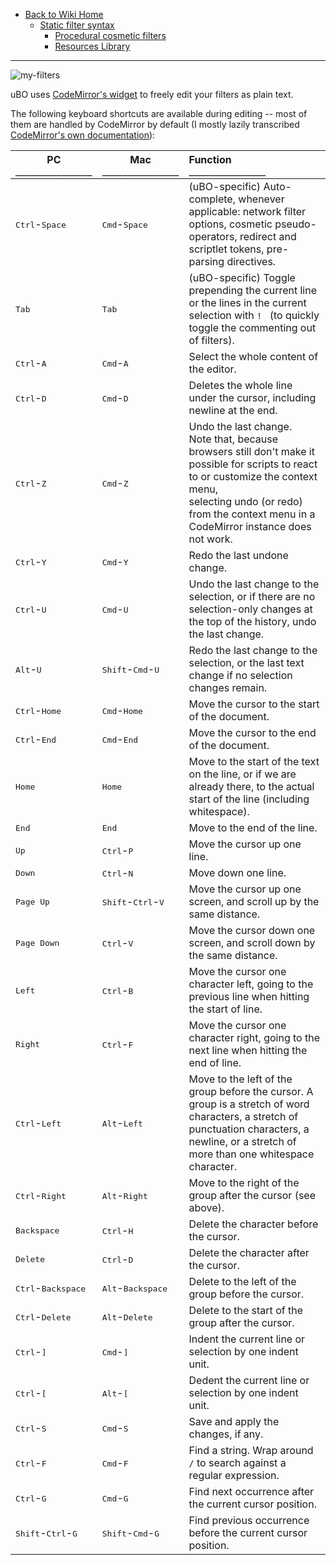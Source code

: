 - [Back to Wiki Home](./)
    - [Static filter syntax](./Static-filter-syntax)
        - [Procedural cosmetic filters](./Procedural-cosmetic-filters)
        - [Resources Library](./Resources-Library)

***

![my-filters](https://user-images.githubusercontent.com/585534/85202191-a0ddfb00-b2d2-11ea-8f93-a360c338ded7.png)

uBO uses [CodeMirror's widget](https://codemirror.net/index.html) to freely edit your filters as plain text.

The following keyboard shortcuts are available during editing -- most of them are handled by CodeMirror by default (I mostly lazily transcribed [CodeMirror's own documentation](https://codemirror.net/doc/manual.html#commands)):

|PC<br>`_______________`|Mac<br>`_______________`| Function<br>`_______________`|
|----|-----|:---------|
| <kbd>Ctrl</kbd>-<kbd>Space</kbd> | <kbd>Cmd</kbd>-<kbd>Space</kbd> | (uBO-specific) Auto-complete, whenever applicable: network filter options, cosmetic pseudo-operators, redirect and scriptlet tokens, pre-parsing directives.
| <kbd>Tab</kbd> | <kbd>Tab</kbd> | (uBO-specific) Toggle prepending the current line or the lines in the current selection with `! ` (to quickly toggle the commenting out of filters).
| <kbd>Ctrl</kbd>-<kbd>A</kbd> | <kbd>Cmd</kbd>-<kbd>A</kbd> | Select the whole content of the editor.
| <kbd>Ctrl</kbd>-<kbd>D</kbd> | <kbd>Cmd</kbd>-<kbd>D</kbd> | Deletes the whole line under the cursor, including newline at the end.
| <kbd>Ctrl</kbd>-<kbd>Z</kbd> | <kbd>Cmd</kbd>-<kbd>Z</kbd> | Undo the last change.<br>Note that, because browsers still don't make it possible for scripts to react to or customize the context menu,<br>selecting undo (or redo) from the context menu in a CodeMirror instance does not work.
| <kbd>Ctrl</kbd>-<kbd>Y</kbd> | <kbd>Cmd</kbd>-<kbd>Y</kbd> | Redo the last undone change.
| <kbd>Ctrl</kbd>-<kbd>U</kbd> | <kbd>Cmd</kbd>-<kbd>U</kbd> | Undo the last change to the selection, or if there are no selection-only changes at the top of the history, undo the last change.
| <kbd>Alt</kbd>-<kbd>U</kbd> | <kbd>Shift</kbd>-<kbd>Cmd</kbd>-<kbd>U</kbd> | Redo the last change to the selection, or the last text change if no selection changes remain.
| <kbd>Ctrl</kbd>-<kbd>Home</kbd> | <kbd>Cmd</kbd>-<kbd>Home</kbd> | Move the cursor to the start of the document.
| <kbd>Ctrl</kbd>-<kbd>End</kbd> | <kbd>Cmd</kbd>-<kbd>End</kbd> | Move the cursor to the end of the document.
| <kbd>Home</kbd> | <kbd>Home</kbd> | Move to the start of the text on the line, or if we are already there, to the actual start of the line (including whitespace).
| <kbd>End</kbd> | <kbd>End</kbd> | Move to the end of the line.
| <kbd>Up</kbd> | <kbd>Ctrl</kbd>-<kbd>P</kbd> | Move the cursor up one line.
| <kbd>Down</kbd> | <kbd>Ctrl</kbd>-<kbd>N</kbd> | Move down one line.
| <kbd>Page Up</kbd> | <kbd>Shift</kbd>-<kbd>Ctrl</kbd>-<kbd>V</kbd> | Move the cursor up one screen, and scroll up by the same distance.
| <kbd>Page Down</kbd> | <kbd>Ctrl</kbd>-<kbd>V</kbd> | Move the cursor down one screen, and scroll down by the same distance.
| <kbd>Left</kbd> | <kbd>Ctrl</kbd>-<kbd>B</kbd> | Move the cursor one character left, going to the previous line when hitting the start of line.
| <kbd>Right</kbd> | <kbd>Ctrl</kbd>-<kbd>F</kbd> | Move the cursor one character right, going to the next line when hitting the end of line.
| <kbd>Ctrl</kbd>-<kbd>Left</kbd> | <kbd>Alt</kbd>-<kbd>Left</kbd> | Move to the left of the group before the cursor. A group is a stretch of word characters, a stretch of punctuation characters, a newline, or a stretch of more than one whitespace character.
| <kbd>Ctrl</kbd>-<kbd>Right</kbd> | <kbd>Alt</kbd>-<kbd>Right</kbd> | Move to the right of the group after the cursor (see above).
| <kbd>Backspace</kbd> | <kbd>Ctrl</kbd>-<kbd>H</kbd> | Delete the character before the cursor.
| <kbd>Delete</kbd> | <kbd>Ctrl</kbd>-<kbd>D</kbd> | Delete the character after the cursor.
| <kbd>Ctrl</kbd>-<kbd>Backspace</kbd> | <kbd>Alt</kbd>-<kbd>Backspace</kbd> | Delete to the left of the group before the cursor.
| <kbd>Ctrl</kbd>-<kbd>Delete</kbd> | <kbd>Alt</kbd>-<kbd>Delete</kbd> | Delete to the start of the group after the cursor.
| <kbd>Ctrl</kbd>-<kbd>]</kbd> | <kbd>Cmd</kbd>-<kbd>]</kbd> | Indent the current line or selection by one indent unit.
| <kbd>Ctrl</kbd>-<kbd>[</kbd> | <kbd>Alt</kbd>-<kbd>[</kbd> | Dedent the current line or selection by one indent unit.
| <kbd>Ctrl</kbd>-<kbd>S</kbd> | <kbd>Cmd</kbd>-<kbd>S</kbd> | Save and apply the changes, if any.
| <kbd>Ctrl</kbd>-<kbd>F</kbd> | <kbd>Cmd</kbd>-<kbd>F</kbd> | Find a string. Wrap around `/` to search against a regular expression.
| <kbd>Ctrl</kbd>-<kbd>G</kbd> | <kbd>Cmd</kbd>-<kbd>G</kbd> | Find next occurrence after the current cursor position.
| <kbd>Shift</kbd>-<kbd>Ctrl</kbd>-<kbd>G</kbd> | <kbd>Shift</kbd>-<kbd>Cmd</kbd>-<kbd>G</kbd> | Find previous occurrence before the current cursor position.
